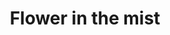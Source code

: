 ---
title: Flower in the mist
description: My thoughts about my life and the world
image: "flower-in-the-mist.webq"

# Badge style
style:
    background: "#788cac"
    color: "#fff"
---